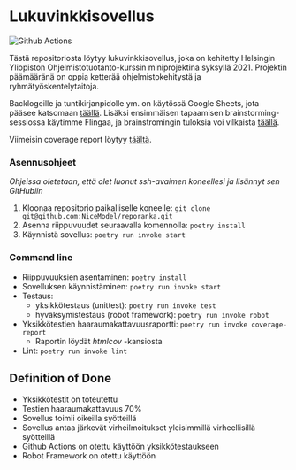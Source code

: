 # Lukuvinkkisovellus

![Github Actions](https://github.com/NiceModel/reporanka/workflows/CI/badge.svg)

Tästä repositoriosta löytyy lukuvinkkisovellus, joka on kehitetty Helsingin Yliopiston Ohjelmistotuotanto-kurssin miniprojektina syksyllä 2021. Projektin päämääränä on oppia ketterää ohjelmistokehitystä ja ryhmätyöskentelytaitoja. 

Backlogeille ja tuntikirjanpidolle ym. on käytössä Google Sheets, jota pääsee katsomaan [täällä](https://docs.google.com/spreadsheets/d/1F-_b98SG2x79MAu5fpZetq0ALNqiHoFdLUIKrC1T9-I/edit?usp=sharing). Lisäksi ensimmäisen tapaamisen brainstorming-sessiossa käytimme Flingaa, ja brainstromingin tuloksia voi vilkaista [täällä](https://edu.flinga.fi/s/EMA2DL6).

Viimeisin coverage report löytyy [täältä](https://github.com/NiceModel/reporanka/blob/main/documentation/Screenshot%20from%202021-12-07%2016-49-19.png).

### Asennusohjeet
*Ohjeissa oletetaan, että olet luonut ssh-avaimen koneellesi ja lisännyt sen GitHubiin*

1) Kloonaa repositorio paikalliselle koneelle: `git clone git@github.com:NiceModel/reporanka.git`
2) Asenna riippuvuudet seuraavalla komennolla: `poetry install` 
3) Käynnistä sovellus: `poetry run invoke start`

### Command line

+ Riippuvuuksien asentaminen: `poetry install`
+ Sovelluksen käynnistäminen: `poetry run invoke start`
+ Testaus:
  + yksikkötestaus (unittest): `poetry run invoke test`
  + hyväksymistestaus (robot framework): `poetry run invoke robot`
+ Yksikkötestien haaraumakattavuusraportti: `poetry run invoke coverage-report`
  + Raportin löydät *htmlcov* -kansiosta
+ Lint: `poetry run invoke lint`


## Definition of Done

+ Yksikkötestit on toteutettu
+ Testien haaraumakattavuus 70%
+ Sovellus toimii oikeilla syötteillä
+ Sovellus antaa järkevät virheilmoitukset yleisimmillä virheellisillä syötteillä
+ Github Actions on otettu käyttöön yksikkötestaukseen
+ Robot Framework on otettu käyttöön
